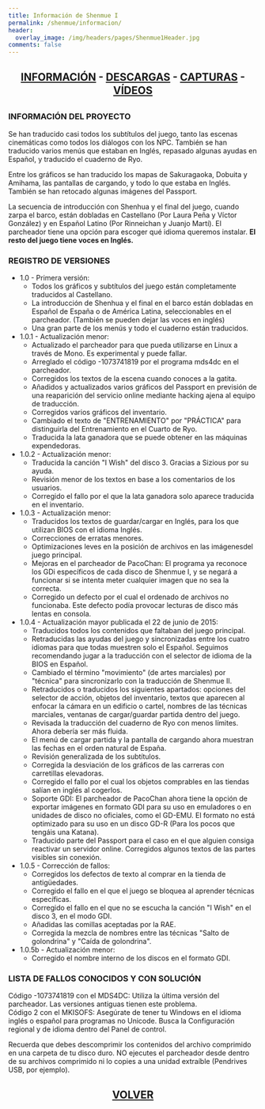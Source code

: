 ```yaml
---
title: Información de Shenmue I
permalink: /shenmue/informacion/
header:
  overlay_image: /img/headers/pages/Shenmue1Header.jpg
comments: false
---
```

<h2 style="text-align: center;"><strong><a href="/shenmue/informacion/">INFORMACIÓN</a> - <a href="/shenmue/descargar/">DESCARGAS</a> - <a href="/shenmue/capturas/">CAPTURAS</a> - <a href="/shenmue/videos/">VÍDEOS</a></strong></h2>  

### INFORMACIÓN DEL PROYECTO

Se han traducido casi todos los subtítulos del juego, tanto las escenas cinemáticas 
como todos los diálogos con los NPC. También se han traducido varios menús que estaban en 
Inglés, repasado algunas ayudas en Español, y traducido el cuaderno de Ryo.

Entre los gráficos se han traducido los mapas de Sakuragaoka, Dobuita y Amihama, las pantallas 
de cargando, y todo lo que estaba en Inglés. También se han retocado algunas imágenes del Passport.

La secuencia de introducción con Shenhua y el final del juego, cuando zarpa el barco, están 
dobladas en Castellano (Por Laura Peña y Víctor González) y en Español Latino (Por Rinneichan 
y Juanjo Martí). El parcheador tiene una opción para escoger qué idioma queremos instalar. 
**El resto del juego tiene voces en Inglés.**

### REGISTRO DE VERSIONES
* 1.0 - Primera versión:
  - Todos los gráficos y subtítulos del juego están completamente traducidos al Castellano.  
  - La introducción de Shenhua y el final en el barco están dobladas en Español de España o de 
América Latina, seleccionables en el parcheador. (También se pueden dejar las voces en inglés)  
  - Una gran parte de los menús y todo el cuaderno están traducidos.
* 1.0.1 - Actualización menor:
  - Actualizado el parcheador para que pueda utilizarse en Linux a través de Mono. Es experimental 
y puede fallar.  
  - Arreglado el código -1073741819 por el programa mds4dc en el parcheador.  
  - Corregidos los textos de la escena cuando conoces a la gatita.  
  - Añadidos y actualizados varios gráficos del Passport en previsión de una reaparición del 
servicio online mediante hacking ajena al equipo de traducción.  
  - Corregidos varios gráficos del inventario.  
  - Cambiado el texto de "ENTRENAMIENTO" por "PRÁCTICA" para distinguirla del Entrenamiento 
en el Cuarto de Ryo.  
  - Traducida la lata ganadora que se puede obtener en las máquinas expendedoras.
* 1.0.2 - Actualización menor:
  - Traducida la canción "I Wish" del disco 3. Gracias a Sizious por su ayuda.  
  - Revisión menor de los textos en base a los comentarios de los usuarios.  
  - Corregido el fallo por el que la lata ganadora solo aparece traducida en el inventario.
* 1.0.3 - Actualización menor:
  - Traducidos los textos de guardar/cargar en Inglés, para los que utilizan BIOS con el 
idioma Inglés.  
  - Correcciones de erratas menores.  
  - Optimizaciones leves en la posición de archivos en las imágenesdel juego principal.  
  - Mejoras en el parcheador de PacoChan: El programa ya reconoce los GDi específicos de cada 
disco de Shenmue I, y se negará a funcionar si se intenta meter cualquier imagen que no sea 
la correcta.  
  - Corregido un defecto por el cual el ordenado de archivos no funcionaba. Este defecto podía 
provocar lecturas de disco más lentas en consola.
* 1.0.4 - Actualización mayor publicada el 22 de junio de 2015:
  - Traducidos todos los contenidos que faltaban del juego principal.  
  - Retraducidas las ayudas del juego y sincronizadas entre los cuatro idiomas para que todas 
muestren solo el Español. Seguimos recomendando jugar a la traducción con el selector de idioma 
de la BIOS en Español.  
  - Cambiado el término "movimiento" (de artes marciales) por "técnica" para sincronizarlo con la 
traducción de Shenmue II.  
  - Retraducidos o traducidos los siguientes apartados: opciones del selector de acción, objetos 
del inventario, textos que aparecen al enfocar la cámara en un edificio o cartel, nombres de las 
técnicas marciales, ventanas de cargar/guardar partida dentro del juego.  
  - Revisada la traducción del cuaderno de Ryo con menos límites. Ahora debería ser más fluida.  
  - El menú de cargar partida y la pantalla de cargando ahora muestran las fechas en el orden 
natural de España.  
  - Revisión generalizada de los subtítulos.  
  - Corregida la desviación de los gráficos de las carreras con carretillas elevadoras.  
  - Corregido el fallo por el cual los objetos comprables en las tiendas salían en inglés al 
cogerlos.  
  - Soporte GDI: El parcheador de PacoChan ahora tiene la opción de exportar imágenes en formato 
GDI para su uso en emuladores o en unidades de disco no oficiales, como el GD-EMU. El formato no 
está optimizado para su uso en un disco GD-R (Para los pocos que tengáis una Katana).  
  - Traducido parte del Passport para el caso en el que alguien consiga reactivar un servidor online. 
Corregidos algunos textos de las partes visibles sin conexión.
* 1.0.5 - Corrección de fallos:
  - Corregidos los defectos de texto al comprar en la tienda de antigüedades.  
  - Corregido el fallo en el que el juego se bloquea al aprender técnicas específicas.  
  - Corregido el fallo en el que no se escucha la canción "I Wish" en el disco 3, en el modo GDI.  
  - Añadidas las comillas aceptadas por la RAE.  
  - Corregida la mezcla de nombres entre las técnicas "Salto de golondrina" y "Caída de golondrina".
* 1.0.5b - Actualización menor:
  - Corregido el nombre interno de los discos en el formato GDI.

### LISTA DE FALLOS CONOCIDOS Y CON SOLUCIÓN
Código -1073741819 con el MDS4DC: Utiliza la última versión del parcheador. 
Las versiones antiguas tienen este problema.  
Código 2 con el MKISOFS: Asegúrate de tener tu Windows en el idioma inglés o español 
para programas no Unicode. Busca la Configuración regional y de idioma dentro del Panel de control.

Recuerda que debes descomprimir los contenidos del archivo comprimido en una carpeta de tu 
disco duro. NO ejecutes el parcheador desde dentro de su archivos comprimido ni lo copies 
a una unidad extraíble (Pendrives USB, por ejemplo).

<h2 style="text-align: center;"><strong><a href="/shenmue/">VOLVER</a></strong></h2>


